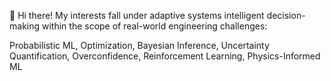  👋 Hi there! My interests fall under adaptive systems intelligent decision-making within the scope of real-world engineering challenges:

Probabilistic ML, Optimization, Bayesian Inference, Uncertainty Quantification, Overconfidence, Reinforcement Learning, Physics-Informed ML



